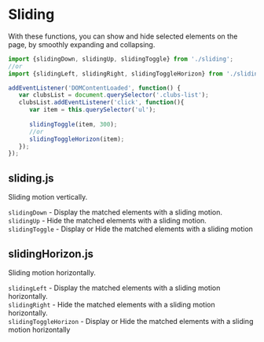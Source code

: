 # Sliding
With these functions, you can show and hide selected elements on the page, by smoothly expanding and collapsing.

```js
import {slidingDown, slidingUp, slidingToggle} from './sliding';
//or
import {slidingLeft, slidingRight, slidingToggleHorizon} from './slidingHorizon';

addEventListener('DOMContentLoaded', function() {
   var clubsList = document.querySelector('.clubs-list');
   clubsList.addEventListener('click', function(){
      var item = this.querySelector('ul');
      
      slidingToggle(item, 300);
      //or
      slidingToggleHorizon(item);
   });
});
```

## sliding.js
Sliding motion vertically.


<code>slidingDown</code> - Display the matched elements with a sliding motion. </br>
<code>slidingUp</code> - Hide the matched elements with a sliding motion. </br>
<code>slidingToggle</code> - Display or Hide the matched elements with a sliding motion </br>

## slidingHorizon.js
Sliding motion horizontally.


<code>slidingLeft</code> - Display the matched elements with a sliding motion horizontally.  </br>
<code>slidingRight</code> - Hide the matched elements with a sliding motion horizontally.  </br>
<code>slidingToggleHorizon</code> - Display or Hide the matched elements with a sliding motion horizontally  </br>
